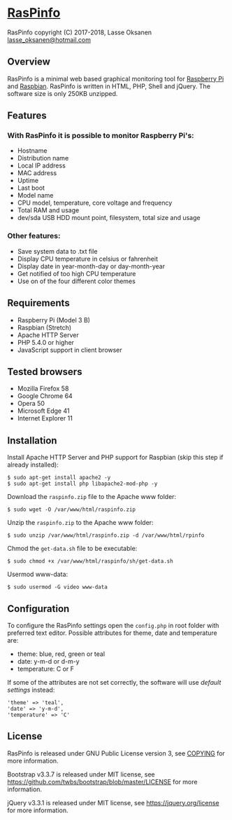 [RasPinfo](https://www.github.com/homehedgehog/testi)
======
RasPinfo copyright (C) 2017-2018, Lasse Oksanen <lasse_oksanen@hotmail.com>

Overview
--------
RasPinfo is a minimal web based graphical monitoring tool for [Raspberry Pi](https://www.raspberrypi.org/)
and [Raspbian](https://www.raspbian.org/). RasPinfo is written in HTML, PHP, Shell and jQuery. The software size is only 250KB unzipped.

Features
--------
### With RasPinfo it is possible to monitor Raspberry Pi's:
* Hostname
* Distribution name
* Local IP address
* MAC address
* Uptime
* Last boot
* Model name
* CPU model, temperature, core voltage and frequency
* Total RAM and usage
* dev/sda USB HDD mount point, filesystem, total size and usage

### Other features:
* Save system data to .txt file
* Display CPU temperature in celsius or fahrenheit
* Display date in year-month-day or day-month-year
* Get notified of too high CPU temperature
* Use on of the four different color themes

Requirements
------------
* Raspberry Pi (Model 3 B)
* Raspbian (Stretch)
* Apache HTTP Server
* PHP 5.4.0 or higher
* JavaScript support in client browser

Tested browsers
------------------
* Mozilla Firefox 58
* Google Chrome 64
* Opera 50
* Microsoft Edge 41
* Internet Explorer 11

Installation
------------
Install Apache HTTP Server and PHP support for Raspbian (skip this step if already installed):

```
$ sudo apt-get install apache2 -y
$ sudo apt-get install php libapache2-mod-php -y
```

Download the `raspinfo.zip` file to the Apache www folder:
```
$ sudo wget -O /var/www/html/raspinfo.zip
```
Unzip the `raspinfo.zip` to the Apache www folder:
```
$ sudo unzip /var/www/html/raspinfo.zip -d /var/www/html/rpinfo
```

Chmod the `get-data.sh` file to be executable:
```
$ sudo chmod +x /var/www/html/raspinfo/sh/get-data.sh
```

Usermod www-data:  
```
$ sudo usermod -G video www-data
```

Configuration
-------------
To configure the RasPinfo settings open the `config.php` in root folder with preferred text editor. Possible attributes for theme, date and temperature are:

* theme: blue, red, green or teal
* date: y-m-d or d-m-y
* temperature: C or F

If some of the attributes are not set correctly, the software will use _default settings_ instead:
```
'theme' => 'teal',
'date' => 'y-m-d',
'temperature' => 'C'
```

License
-------
RasPinfo is released under GNU Public License version 3, see [COPYING](https://github.com/homehedgehog/testi/blob/master/COPYING.txt) for more information.

Bootstrap v3.3.7 is released under MIT license, see https://github.com/twbs/bootstrap/blob/master/LICENSE for more information.

jQuery v3.3.1 is released under MIT license, see https://jquery.org/license for more information.